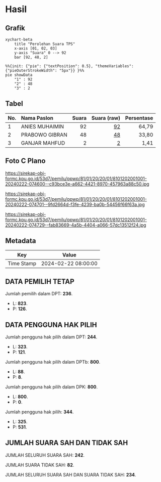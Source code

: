 # Hasil

## Grafik

```mermaid
xychart-beta
    title "Perolehan Suara TPS"
    x-axis [01, 02, 03]
    y-axis "Suara" 0 --> 92
    bar [92, 48, 2]
```

```mermaid
%%{init: {"pie": {"textPosition": 0.5}, "themeVariables": {"pieOuterStrokeWidth": "5px"}} }%%
pie showData
    "1" : 92
    "2" : 48
    "3" : 2
```

## Tabel

| No. | Nama Paslon    | Suara | Suara (raw) | Persentase |
|:--- |:-------------- | -----:| -----------:| ----------:|
| 1   | ANIES MUHAIMIN | 92    | [92][p-1]   | 64,79      |
| 2   | PRABOWO GIBRAN | 48    | [48][p-2]   | 33,80      |
| 3   | GANJAR MAHFUD  | 2     | [2][p-3]    | 1,41       |


[p-1]: https://github.com/gigit-pemilu/pemilu-2024-81-maluku/blob/main/pilpres/hitung-suara/sub/81-maluku/sub/01-maluku-tengah/sub/20-seram-utara-barat/sub/2001-saleman/sub/001-tps/sub/paslon-1.txt
[p-2]: https://github.com/gigit-pemilu/pemilu-2024-81-maluku/blob/main/pilpres/hitung-suara/sub/81-maluku/sub/01-maluku-tengah/sub/20-seram-utara-barat/sub/2001-saleman/sub/001-tps/sub/paslon-2.txt
[p-3]: https://github.com/gigit-pemilu/pemilu-2024-81-maluku/blob/main/pilpres/hitung-suara/sub/81-maluku/sub/01-maluku-tengah/sub/20-seram-utara-barat/sub/2001-saleman/sub/001-tps/sub/paslon-3.txt

## Foto C Plano

https://sirekap-obj-formc.kpu.go.id/53d7/pemilu/ppwp/81/01/20/20/01/8101202001001-20240222-074600--c93bce3e-a662-4421-8970-457963a88c50.jpg

https://sirekap-obj-formc.kpu.go.id/53d7/pemilu/ppwp/81/01/20/20/01/8101202001001-20240222-074701--9fd2664d-f3fe-4239-ba0b-54456f66f63a.jpg

https://sirekap-obj-formc.kpu.go.id/53d7/pemilu/ppwp/81/01/20/20/01/8101202001001-20240222-074729--fab83669-4a5b-4404-a066-57dc13512f24.jpg


## Metadata

| Key        | Value               |
| ---------- | ------------------- |
| Time Stamp | 2024-02-22 08:00:00 |


## DATA PEMILIH TETAP

Jumlah pemilih dalam DPT: **236**.
 * L: **823**.
 * P: **126**.

## DATA PENGGUNA HAK PILIH

Jumlah pengguna hak pilih dalam DPT: **244**.
 * L: **323**.
 * P: **121**.

Jumlah pengguna hak pilih dalam DPTb: **800**.
 * L: **88**.
 * P: **8**.

Jumlah pengguna hak pilih dalam DPK: **800**.
 * L: **800**.
 * P: **0**.

Jumlah pengguna hak pilih: **344**.
 * L: **325**.
 * P: **531**.

## JUMLAH SUARA SAH DAN TIDAK SAH

JUMLAH SELURUH SUARA SAH: **242**.

JUMLAH SUARA TIDAK SAH: **82**.

JUMLAH SELURUH SUARA SAH DAN SUARA TIDAK SAH: **234**.


